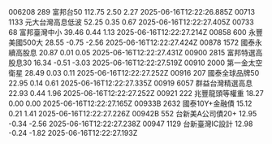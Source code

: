 006208	289	富邦台50	112.75	2.50	2.27	2025-06-16T12:22:26.885Z
00713	1133	元大台灣高息低波	52.25	0.35	0.67	2025-06-16T12:22:27.405Z
00733	68	富邦臺灣中小	39.46	0.44	1.13	2025-06-16T12:22:27.214Z
00858	600	永豐美國500大	28.55	-0.75	-2.56	2025-06-16T12:22:27.424Z
00878	1572	國泰永續高股息	20.87	0.01	0.05	2025-06-16T12:22:27.431Z
00900	2815	富邦特選高股息30	16.34	-0.51	-3.03	2025-06-16T12:22:27.519Z
00910	2000	第一金太空衛星	28.49	0.03	0.11	2025-06-16T12:22:27.252Z
00916	207	國泰全球品牌50	22.95	0.14	0.61	2025-06-16T12:22:27.335Z
00919	6057	群益台灣精選高息	22.93	0.44	1.96	2025-06-16T12:22:27.252Z
00921	222	兆豐龍頭等權重	18.27	0.00	0.00	2025-06-16T12:22:27.165Z
00933B	2632	國泰10Y+金融債	15.12	0.21	1.41	2025-06-16T12:22:27.226Z
00942B	552	台新美A公司債20+	12.95	-0.34	-2.56	2025-06-16T12:22:27.238Z
00947	1129	台新臺灣IC設計	12.98	-0.24	-1.82	2025-06-16T12:22:27.193Z